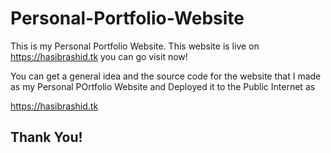 # Personal-Portfolio-Website
This is my Personal Portfolio Website. This website is live on https://hasibrashid.tk you can go visit now!

You can get a general idea and the source code for the website that I made as my Personal POrtfolio Website and Deployed it to the Public Internet as 

https://hasibrashid.tk

<h2>Thank You!</h2>
